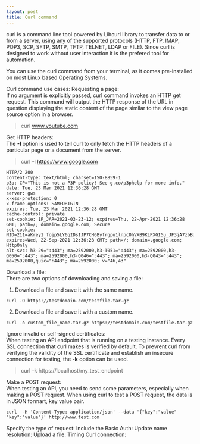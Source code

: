 ```yaml
---
layout: post
title: Curl command
---
```

curl is a command line tool powered by Libcurl library to transfer data to or from a server, using any of the supported protocols (HTTP, FTP, IMAP, POP3, SCP, SFTP, SMTP, TFTP, TELNET, LDAP or FILE). Since curl is designed to work without user interaction it is the prefered tool for automation.

You can use the curl command from your terminal, as it comes pre-installed on most Linux based Operating Systems.

Curl command use cases:
Requesting a page:<br>
If no argument is explicitly passed, curl command invokes an HTTP get request. This command will output the HTTP response of the URL in question displaying the static content of the page similar to the view page source option in a browser.

 > curl www.youtube.com


Get HTTP headers:<br>
The **-I** option is used to tell curl to only fetch the HTTP headers of a particular page or a document from the server.

 >curl -I https://www.google.com

```
HTTP/2 200 
content-type: text/html; charset=ISO-8859-1
p3p: CP="This is not a P3P policy! See g.co/p3phelp for more info."
date: Tue, 23 Mar 2021 12:36:28 GMT
server: gws
x-xss-protection: 0
x-frame-options: SAMEORIGIN
expires: Tue, 23 Mar 2021 12:36:28 GMT
cache-control: private
set-cookie: 1P_JAR=2021-03-23-12; expires=Thu, 22-Apr-2021 12:36:28 GMT; path=/; domain=.google.com; Secure
set-cookie: NID=211=aKrey1_fojp5LY6qIDsIJP7CH6Byfrgpu1lnpcOhVXB9KLPXGI5u_JF3jA7zbBUIRbFhHW09DG_0EJjpPKLVEW3DFUVr93mSE5CiIieCP1X_H8TonkZ5PSJ8cDicBFJB49fDRD6o9BmB54YE7W1dZJbpjL3HFQCdoinIHlPzFZA; expires=Wed, 22-Sep-2021 12:36:28 GMT; path=/; domain=.google.com; HttpOnly
alt-svc: h3-29=":443"; ma=2592000,h3-T051=":443"; ma=2592000,h3-Q050=":443"; ma=2592000,h3-Q046=":443"; ma=2592000,h3-Q043=":443"; ma=2592000,quic=":443"; ma=2592000; v="46,43"
```

Download a file:<br>
There are two options of downloading and saving a file:

 1. Download a file and save it with the same name.
```
curl -O https://testdomain.com/testfile.tar.gz
```
 2. Download a file and save it with a custom name.
```
curl -o custom_file_name.tar.gz https://testdomain.com/testfile.tar.gz
```

Ignore invalid or self-signed certificates:<br>
When testing an API endpoint that is running on a testing instance. Every SSL connection that curl makes is verified by default. To prevrent curl from verifying the validity of the SSL certificate and establish an insecure connection for testing, the **-k** option can be used.

 >curl -k https://localhost/my_test_endpoint

Make a POST request:<br>
When testing an API, you need to send some parameters, especially when making a POST request. When using curl to test a POST request, the data is in JSON formart, key value pair.

 ```
 curl  -H 'Content-Type: application/json' --data '{"key":"value" "key":"value"}' http://www.test.com
 ```

Specify the type of request:
 Include the Basic Auth:
 Update name resolution:
 Upload a file:
Timing Curl connection: